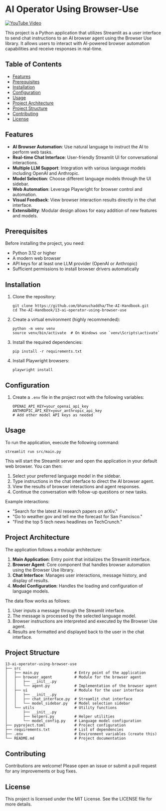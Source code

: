 # AI Operator Using Browser-Use

[![YouTube Video](https://img.youtube.com/vi/y19HLcPLbKc/0.jpg)](https://www.youtube.com/watch?v=y19HLcPLbKc)


This project is a Python application that utilizes Streamlit as a user interface to send chat instructions to an AI browser agent using the Browser Use library. It allows users to interact with AI-powered browser automation capabilities and receive responses in real-time.

## Table of Contents

- [Features](#features)
- [Prerequisites](#prerequisites)
- [Installation](#installation)
- [Configuration](#configuration)
- [Usage](#usage)
- [Project Architecture](#project-architecture)
- [Project Structure](#project-structure)
- [Contributing](#contributing)
- [License](#license)

## Features

- **AI Browser Automation**: Use natural language to instruct the AI to perform web tasks.
- **Real-time Chat Interface**: User-friendly Streamlit UI for conversational interactions.
- **Multiple LLM Support**: Integration with various language models including OpenAI and Anthropic.
- **Model Selection**: Choose different language models through the UI sidebar.
- **Web Automation**: Leverage Playwright for browser control and automation.
- **Visual Feedback**: View browser interaction results directly in the chat interface.
- **Extensibility**: Modular design allows for easy addition of new features and models.

## Prerequisites

Before installing the project, you need:

- Python 3.12 or higher
- A modern web browser
- API keys for at least one LLM provider (OpenAI or Anthropic)
- Sufficient permissions to install browser drivers automatically

## Installation

1. Clone the repository:
   ```
   git clone https://github.com/bhanuchaddha/The-AI-Handbook.git
   cd The-AI-Handbook/13-ai-operator-using-browser-use
   ```

2. Create a virtual environment (highly recommended):
   ```
   python -m venv venv
   source venv/bin/activate  # On Windows use `venv\Scripts\activate`
   ```

3. Install the required dependencies:
   ```
   pip install -r requirements.txt
   ```

4. Install Playwright browsers:
   ```
   playwright install
   ```

## Configuration

1. Create a `.env` file in the project root with the following variables:
   ```
   OPENAI_API_KEY=your_openai_api_key
   ANTHROPIC_API_KEY=your_anthropic_api_key
   # Add other model API keys as needed
   ```

## Usage

To run the application, execute the following command:
```
streamlit run src/main.py
```

This will start the Streamlit server and open the application in your default web browser. You can then:

1. Select your preferred language model in the sidebar.
2. Type instructions in the chat interface to direct the AI browser agent.
3. View the results of browser interactions and agent responses.
4. Continue the conversation with follow-up questions or new tasks.

Example interactions:
- "Search for the latest AI research papers on arXiv."
- "Go to weather.gov and tell me the forecast for San Francisco."
- "Find the top 5 tech news headlines on TechCrunch."

## Project Architecture

The application follows a modular architecture:

1. **Main Application**: Entry point that initializes the Streamlit interface.
2. **Browser Agent**: Core component that handles browser automation using the Browser Use library.
3. **Chat Interface**: Manages user interactions, message history, and display of results.
4. **Model Configuration**: Handles the loading and configuration of language models.

The data flow works as follows:
1. User inputs a message through the Streamlit interface.
2. The message is processed by the selected language model.
3. Browser instructions are interpreted and executed by the Browser Use agent.
4. Results are formatted and displayed back to the user in the chat interface.

## Project Structure

```
13-ai-operator-using-browser-use
├── src
│   ├── main.py                # Entry point of the application
│   ├── browser_agent          # Module for the browser agent
│   │   ├── __init__.py
│   │   └── agent.py           # Implementation of the browser agent
│   ├── ui                     # Module for the user interface
│   │   ├── __init__.py
│   │   ├── chat_interface.py  # Streamlit chat interface 
│   │   └── model_sidebar.py   # Model selection sidebar
│   └── utils                  # Utility functions
│       ├── __init__.py
│       ├── helpers.py         # Helper utilities
│       └── model_config.py    # Language model configuration
├── pyproject.toml             # Project configuration
├── requirements.txt           # List of dependencies
├── .env                       # Environment variables (create this)
└── README.md                  # Project documentation
```

## Contributing

Contributions are welcome! Please open an issue or submit a pull request for any improvements or bug fixes.

## License

This project is licensed under the MIT License. See the LICENSE file for more details.
